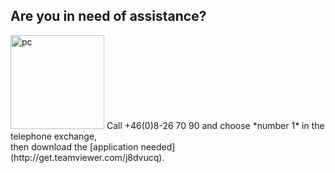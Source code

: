 ## Are you in need of assistance?

<img class="left" style="width: 150px; height: 150px;" src="/content/images/icons/Iteam-icon-01.png" alt="pc" />
<span class="right inverted">
    Call +46(0)8-26 70 90 and choose *number 1* in the telephone exchange,<br/>
    then download the [application needed](http://get.teamviewer.com/j8dvucq).
</span>
